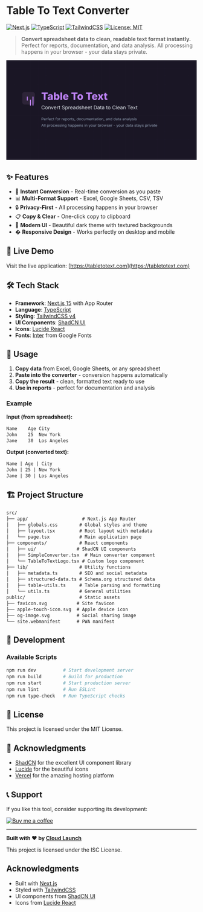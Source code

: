 # Table To Text Converter

[![Next.js](https://img.shields.io/badge/Next.js-15.4.2-black?style=flat-square&logo=next.js)](https://nextjs.org/)
[![TypeScript](https://img.shields.io/badge/TypeScript-5.0+-blue?style=flat-square&logo=typescript)](https://www.typescriptlang.org/)
[![TailwindCSS](https://img.shields.io/badge/TailwindCSS-4.0+-38B2AC?style=flat-square&logo=tailwind-css)](https://tailwindcss.com/)
[![License: MIT](https://img.shields.io/badge/License-MIT-yellow.svg?style=flat-square)](https://opensource.org/licenses/MIT)

> **Convert spreadsheet data to clean, readable text format instantly.** Perfect for reports, documentation, and data analysis. All processing happens in your browser - your data stays private.

![Table To Text Converter](./public/og-image.svg)

## ✨ Features

- 🔄 **Instant Conversion** - Real-time conversion as you paste
- 📊 **Multi-Format Support** - Excel, Google Sheets, CSV, TSV
- 🔒 **Privacy-First** - All processing happens in your browser
- 📋 **Copy & Clear** - One-click copy to clipboard
- 🎨 **Modern UI** - Beautiful dark theme with textured backgrounds
- � **Responsive Design** - Works perfectly on desktop and mobile
## 🚀 Live Demo

Visit the live application: [https://tabletotext.com](https://tabletotext.com)

## 🛠️ Tech Stack

- **Framework**: [Next.js 15](https://nextjs.org/) with App Router
- **Language**: [TypeScript](https://www.typescriptlang.org/)
- **Styling**: [TailwindCSS v4](https://tailwindcss.com/)
- **UI Components**: [ShadCN UI](https://ui.shadcn.com/)
- **Icons**: [Lucide React](https://lucide.dev/)
- **Fonts**: [Inter](https://fonts.google.com/specimen/Inter) from Google Fonts

## 🎯 Usage

1. **Copy data** from Excel, Google Sheets, or any spreadsheet
2. **Paste into the converter** - conversion happens automatically
3. **Copy the result** - clean, formatted text ready to use
4. **Use in reports** - perfect for documentation and analysis

### Example

**Input (from spreadsheet):**
```
Name	Age	City
John	25	New York
Jane	30	Los Angeles
```

**Output (converted text):**
```
Name | Age | City
John | 25 | New York
Jane | 30 | Los Angeles
```

## 🏗️ Project Structure

```
src/
├── app/                    # Next.js App Router
│   ├── globals.css        # Global styles and theme
│   ├── layout.tsx         # Root layout with metadata
│   └── page.tsx           # Main application page
├── components/            # React components
│   ├── ui/               # ShadCN UI components
│   ├── SimpleConverter.tsx  # Main converter component
│   └── TableToTextLogo.tsx # Custom logo component
├── lib/                   # Utility functions
│   ├── metadata.ts        # SEO and social metadata
│   ├── structured-data.ts # Schema.org structured data
│   ├── table-utils.ts     # Table parsing and formatting
│   └── utils.ts           # General utilities
public/                    # Static assets
├── favicon.svg           # Site favicon
├── apple-touch-icon.svg  # Apple device icon
├── og-image.svg          # Social sharing image
└── site.webmanifest      # PWA manifest
```

## 🔧 Development

### Available Scripts

```bash
npm run dev          # Start development server
npm run build        # Build for production
npm run start        # Start production server
npm run lint         # Run ESLint
npm run type-check   # Run TypeScript checks
```

## 📝 License

This project is licensed under the MIT License.

## 🙏 Acknowledgments

- [ShadCN](https://ui.shadcn.com/) for the excellent UI component library
- [Lucide](https://lucide.dev/) for the beautiful icons
- [Vercel](https://vercel.com/) for the amazing hosting platform

## 📞 Support

If you like this tool, consider supporting its development:

[![Buy me a coffee](https://img.shields.io/badge/Buy%20me%20a%20coffee-☕-orange?style=flat-square)](https://ko-fi.com/mikecloudlaunch)

---

**Built with ❤️ by [Cloud Launch](https://cloudlaunch.au)**

This project is licensed under the ISC License.

## Acknowledgments

- Built with [Next.js](https://nextjs.org/)
- Styled with [TailwindCSS](https://tailwindcss.com/)
- UI components from [ShadCN UI](https://ui.shadcn.com/)
- Icons from [Lucide React](https://lucide.dev/)
